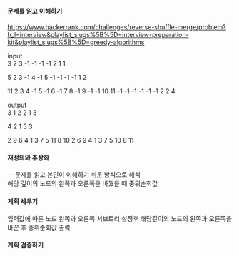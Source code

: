 #### 문제를 읽고 이해하기
https://www.hackerrank.com/challenges/reverse-shuffle-merge/problem?h_l=interview&playlist_slugs%5B%5D=interview-preparation-kit&playlist_slugs%5B%5D=greedy-algorithms

input</br>
3
2 3
-1 -1
-1 -1
2
1
1


5
2 3
-1 4
-1 5
-1 -1
-1 -1
1
2

11
2 3
4 -1
5 -1
6 -1
7 8
-1 9
-1 -1
10 11
-1 -1
-1 -1
-1 -1
2
2
4

output</br>
3 1 2
2 1 3

4 2 1 5 3

2 9 6 4 1 3 7 5 11 8 10
2 6 9 4 1 3 7 5 10 8 11

 
#### 재정의와 추상화<br>
-- 문제를 읽고 본인이 이해하기 쉬운 방식으로 해석<br>
해당 깊이의 노드의 왼쪽과 오른쪽을 바꿨을 때 중위순회값 

#### 계획 세우기<br>
입력값에 따른 노드 왼쪽과 오른쪽 서브트리 설정후 해당깊이의 노드의 왼쪽과 오른쪽을 바꾼 후 중위순회값 출력

#### 계획 검증하기
